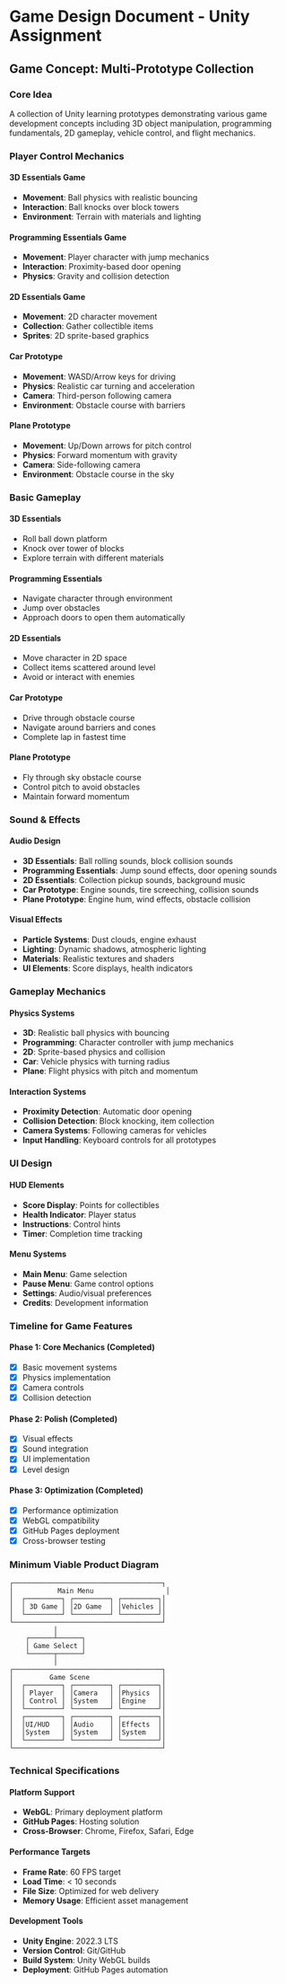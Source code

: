 # Game Design Document - Unity Assignment

## Game Concept: Multi-Prototype Collection

### Core Idea
A collection of Unity learning prototypes demonstrating various game development concepts including 3D object manipulation, programming fundamentals, 2D gameplay, vehicle control, and flight mechanics.

### Player Control Mechanics

#### 3D Essentials Game
- **Movement**: Ball physics with realistic bouncing
- **Interaction**: Ball knocks over block towers
- **Environment**: Terrain with materials and lighting

#### Programming Essentials Game  
- **Movement**: Player character with jump mechanics
- **Interaction**: Proximity-based door opening
- **Physics**: Gravity and collision detection

#### 2D Essentials Game
- **Movement**: 2D character movement
- **Collection**: Gather collectible items
- **Sprites**: 2D sprite-based graphics

#### Car Prototype
- **Movement**: WASD/Arrow keys for driving
- **Physics**: Realistic car turning and acceleration
- **Camera**: Third-person following camera
- **Environment**: Obstacle course with barriers

#### Plane Prototype
- **Movement**: Up/Down arrows for pitch control
- **Physics**: Forward momentum with gravity
- **Camera**: Side-following camera
- **Environment**: Obstacle course in the sky

### Basic Gameplay

#### 3D Essentials
- Roll ball down platform
- Knock over tower of blocks
- Explore terrain with different materials

#### Programming Essentials
- Navigate character through environment
- Jump over obstacles
- Approach doors to open them automatically

#### 2D Essentials
- Move character in 2D space
- Collect items scattered around level
- Avoid or interact with enemies

#### Car Prototype
- Drive through obstacle course
- Navigate around barriers and cones
- Complete lap in fastest time

#### Plane Prototype
- Fly through sky obstacle course
- Control pitch to avoid obstacles
- Maintain forward momentum

### Sound & Effects

#### Audio Design
- **3D Essentials**: Ball rolling sounds, block collision sounds
- **Programming Essentials**: Jump sound effects, door opening sounds
- **2D Essentials**: Collection pickup sounds, background music
- **Car Prototype**: Engine sounds, tire screeching, collision sounds
- **Plane Prototype**: Engine hum, wind effects, obstacle collision

#### Visual Effects
- **Particle Systems**: Dust clouds, engine exhaust
- **Lighting**: Dynamic shadows, atmospheric lighting
- **Materials**: Realistic textures and shaders
- **UI Elements**: Score displays, health indicators

### Gameplay Mechanics

#### Physics Systems
- **3D**: Realistic ball physics with bouncing
- **Programming**: Character controller with jump mechanics
- **2D**: Sprite-based physics and collision
- **Car**: Vehicle physics with turning radius
- **Plane**: Flight physics with pitch and momentum

#### Interaction Systems
- **Proximity Detection**: Automatic door opening
- **Collision Detection**: Block knocking, item collection
- **Camera Systems**: Following cameras for vehicles
- **Input Handling**: Keyboard controls for all prototypes

### UI Design

#### HUD Elements
- **Score Display**: Points for collectibles
- **Health Indicator**: Player status
- **Instructions**: Control hints
- **Timer**: Completion time tracking

#### Menu Systems
- **Main Menu**: Game selection
- **Pause Menu**: Game control options
- **Settings**: Audio/visual preferences
- **Credits**: Development information

### Timeline for Game Features

#### Phase 1: Core Mechanics (Completed)
- [x] Basic movement systems
- [x] Physics implementation
- [x] Camera controls
- [x] Collision detection

#### Phase 2: Polish (Completed)
- [x] Visual effects
- [x] Sound integration
- [x] UI implementation
- [x] Level design

#### Phase 3: Optimization (Completed)
- [x] Performance optimization
- [x] WebGL compatibility
- [x] GitHub Pages deployment
- [x] Cross-browser testing

### Minimum Viable Product Diagram

```
┌─────────────────────────────────────┐
│           Main Menu                  │
│  ┌─────────┐ ┌─────────┐ ┌─────────┐│
│  │ 3D Game │ │2D Game  │ │Vehicles ││
│  └─────────┘ └─────────┘ └─────────┘│
└─────────────────────────────────────┘
           │
    ┌──────┴──────┐
    │ Game Select │
    └──────┬──────┘
           │
┌─────────────────────────────────────┐
│         Game Scene                  │
│  ┌─────────┐ ┌─────────┐ ┌─────────┐│
│  │ Player  │ │Camera   │ │Physics  ││
│  │ Control │ │System   │ │Engine   ││
│  └─────────┘ └─────────┘ └─────────┘│
│  ┌─────────┐ ┌─────────┐ ┌─────────┐│
│  │UI/HUD   │ │Audio    │ │Effects  ││
│  │System   │ │System   │ │System   ││
│  └─────────┘ └─────────┘ └─────────┘│
└─────────────────────────────────────┘
```

### Technical Specifications

#### Platform Support
- **WebGL**: Primary deployment platform
- **GitHub Pages**: Hosting solution
- **Cross-Browser**: Chrome, Firefox, Safari, Edge

#### Performance Targets
- **Frame Rate**: 60 FPS target
- **Load Time**: < 10 seconds
- **File Size**: Optimized for web delivery
- **Memory Usage**: Efficient asset management

#### Development Tools
- **Unity Engine**: 2022.3 LTS
- **Version Control**: Git/GitHub
- **Build System**: Unity WebGL builds
- **Deployment**: GitHub Pages automation
